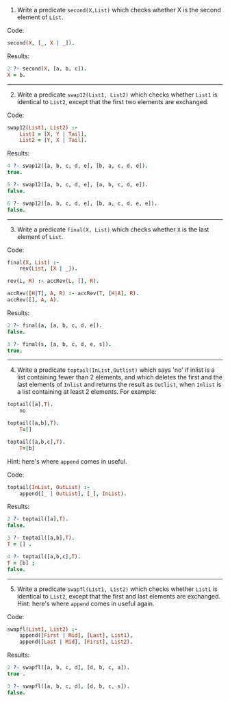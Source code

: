 1) Write a predicate `second(X,List)` which checks whether X is the second
element of `List`.

Code:

```prolog
second(X, [_, X | _]).
```

Results:

```prolog
2 ?- second(X, [a, b, c]). 
X = b.
```

---

2) Write a predicate `swap12(List1, List2)` which checks whether `List1`
is identical to `List2`, except that the first two elements are exchanged.

Code:

```prolog
swap12(List1, List2) :- 
    List1 = [X, Y | Tail],
    List2 = [Y, X | Tail].
```

Results:

```prolog
4 ?- swap12([a, b, c, d, e], [b, a, c, d, e]).
true.

5 ?- swap12([a, b, c, d, e], [a, b, c, d, e]). 
false.

6 ?- swap12([a, b, c, d, e], [b, a, c, d, e, e]). 
false.
```

---

3) Write a predicate `final(X, List)` which checks whether `X` is the last
element of `List`.

Code:

```prolog
final(X, List) :-
    rev(List, [X | _]).

rev(L, R) :- accRev(L, [], R).

accRev([H|T], A, R) :- accRev(T, [H|A], R).
accRev([], A, A).
```

Results:

```prolog
2 ?- final(a, [a, b, c, d, e]). 
false.

3 ?- final(s, [a, b, c, d, e, s]). 
true.
```

---

4) Write a predicate `toptail(InList,Outlist)` which says 'no' if
inlist is a list containing fewer than 2 elements, and which deletes the
first and the last elements of `Inlist` and returns the result as `Outlist`,
when `Inlist` is a list containing at least 2 elements. For example:

```prolog
toptail([a],T).
    no

toptail([a,b],T).
    T=[]

toptail([a,b,c],T).
    T=[b] 
```

Hint: here's where `append` comes in useful.

Code:

```prolog
toptail(InList, OutList) :-
    append([_ | OutList], [_], InList).
```

Results:

```prolog
2 ?- toptail([a],T).
false.

3 ?- toptail([a,b],T).
T = [] .

4 ?- toptail([a,b,c],T).
T = [b] ;
false.
```

---

5) Write a predicate `swapfl(List1, List2)` which checks whether `List1`
is identical to `List2`, except that the first and last elements are
exchanged. Hint: here's where `append` comes in useful again.

Code:

```prolog
swapfl(List1, List2) :-
    append([First | Mid], [Last], List1),
    append([Last | Mid], [First], List2).
```

Results:

```prolog
2 ?- swapfl([a, b, c, d], [d, b, c, a]).
true .

3 ?- swapfl([a, b, c, d], [d, b, c, s]). 
false.
```